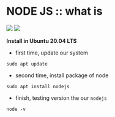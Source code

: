 # NODE JS :: what is
![](https://img.shields.io/badge/by-Alejandro.Fuentes-informational?style=flat&logoColor=white&color=cdcdcd)
![](https://img.shields.io/badge/tool-NodeJS-informational?style=flat&logo=node.js&logoColor=white&color=339933)



**Install in Ubuntu 20.04 LTS**

* first time, update our system
```shell
sudo apt update
```

* second time, install package of node

```shell
sudo apt install nodejs
```

* finish, testing version the our `nodejs`

```shell
node -v
```